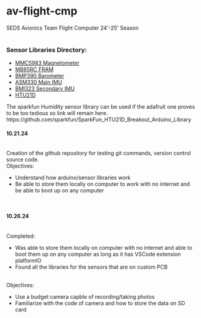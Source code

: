 # av-flight-cmp

SEDS Avionics Team Flight Computer 24'-25' Season\
<br/>

<h3>Sensor Libraries Directory:</h3>
<ul>
  <li><a href="https://github.com/sparkfun/SparkFun_MMC5983MA_Magnetometer_Arduino_Library/tree/main" target="_blank">MMC5983 Magnetometer</a></li>
  <li><a href="https://github.com/sosandroid/FRAM_MB85RC_I2C" target="_blank">MB85RC FRAM</a></li>
  <li><a href="https://github.com/libdriver/bmp390?tab=readme-ov-file#Install" target="_blank">BMP390 Barometer</a></li>
  <li><a href="https://github.com/stm32duino/ASM330LHH/tree/main" target="_blank">ASM330 Main IMU</a></li>
  <li><a href="https://github.com/boschsensortec/BMI323_SensorAPI" target="_blank">BMI323 Secondary IMU</a></li>
  <li><a href="https://github.com/adafruit/Adafruit_HTU21DF_Library/tree/master" target="_blank">HTU21D</a></li>
</ul>
  The sparkfun Humidity sensor library can be used if the adafruit one proves to be too tedious so link will remain here.
  <br/>
  https://github.com/sparkfun/SparkFun_HTU21D_Breakout_Arduino_Library

<br/>
<h4>10.21.24</h4>
<br/>
Creation of the github repository for testing git commands, version control source code.
<br/>
Objectives:
<ul>
  <li>Understand how arduino/sensor libraries work</li>
  <li>Be able to store them locally on computer to work with no internet and be able to boot up on any computer</li>
</ul>
<br/>
<h4>10.26.24</h4>
<br/>
Completed: 
<ul>
  <li>Was able to store them locally on computer with no internet and able to boot them up on any computer as long as it has VSCode extension platformIO</li>
  <li>Found all the libraries for the sensors that are on custom PCB</li>
</ul>
<br>
Objectives:
<ul>
  <li>Use a budget camera capble of recording/taking photos</li>
  <li>Familiarize with the code of camera and how to store the data on SD card</li>
</ul>

